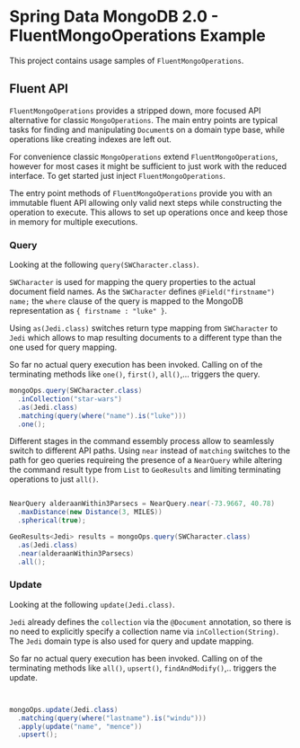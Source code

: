 # Spring Data MongoDB 2.0 - FluentMongoOperations Example

This project contains usage samples of `FluentMongoOperations`.

## Fluent API

`FluentMongoOperations` provides a stripped down, more focused API alternative for classic `MongoOperations`.
The main entry points are typical tasks for finding and manipulating ``Document``s on a domain type base, while operations like creating indexes are left out.

For convenience classic `MongoOperations` extend `FluentMongoOperations`, however for most cases it might be sufficient to just work with the reduced interface.
To get started just inject `FluentMongoOperations`.

The entry point methods of `FluentMongoOperations` provide you with an immutable fluent API allowing only valid next steps while constructing the operation to execute. This allows to set up operations once and keep those in memory for multiple executions. 

### Query

Looking at the following `query(SWCharacter.class)`.

`SWCharacter` is used for mapping the query properties to the actual document field names. As the `SWCharacter` defines `@Field("firstname") name;` the `where` clause of the query is mapped to the MongoDB representation as `{ firstname : "luke" }`.

Using `as(Jedi.class)` switches return type mapping from `SWCharacter` to `Jedi` which allows to map resulting documents to a different type than the one used for query mapping.

So far no actual query execution has been invoked. Calling on of the terminating methods like `one()`, `first()`, `all()`,... triggers the query.

```java
mongoOps.query(SWCharacter.class)
  .inCollection("star-wars")
  .as(Jedi.class)
  .matching(query(where("name").is("luke")))
  .one();

```

Different stages in the command essembly process allow to seamlessly switch to different API paths. Using `near` instead of `matching` switches to the path for geo queries requireing the presence of a `NearQuery` while altering the command result type from `List` to `GeoResults` and limiting terminating operations to just `all()`.

```java

NearQuery alderaanWithin3Parsecs = NearQuery.near(-73.9667, 40.78)
  .maxDistance(new Distance(3, MILES))
  .spherical(true);

GeoResults<Jedi> results = mongoOps.query(SWCharacter.class)
  .as(Jedi.class)
  .near(alderaanWithin3Parsecs)
  .all();
```


### Update

Looking at the following `update(Jedi.class)`.

`Jedi` already defines the `collection` via the `@Document` annotation, so there is no need to explicitly specify a collection name via `inCollection(String)`. The `Jedi` domain type is also used for query and update mapping.

So far no actual query execution has been invoked. Calling on of the terminating methods like `all()`, `upsert()`, `findAndModify()`,.. triggers the update.
```java


mongoOps.update(Jedi.class)
  .matching(query(where("lastname").is("windu")))
  .apply(update("name", "mence"))
  .upsert();
```